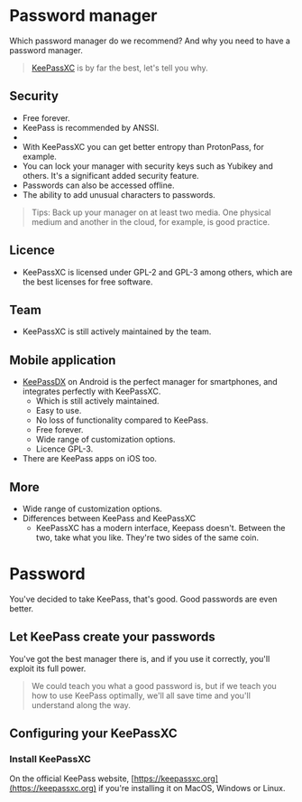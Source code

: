 # Password manager
Which password manager do we recommend? And why you need to have a password manager.
> [KeePassXC](https://keepassxc.org/) is by far the best, let's tell you why.
## Security
- Free forever.
- KeePass is recommended by ANSSI.
- 
- With KeePassXC you can get better entropy than ProtonPass, for example.
- You can lock your manager with security keys such as Yubikey and others. It's a significant added security feature.
- Passwords can also be accessed offline.
- The ability to add unusual characters to passwords.
> Tips: Back up your manager on at least two media. One physical medium and another in the cloud, for example, is good practice.
## Licence
- KeePassXC is licensed under GPL-2 and GPL-3 among others, which are the best licenses for free software.
## Team
- KeePassXC is still actively maintained by the team.
## Mobile application
- [KeePassDX](https://www.keepassdx.com/) on Android is the perfect manager for smartphones, and integrates perfectly with KeePassXC.
  - Which is still actively maintained.
  - Easy to use.
  - No loss of functionality compared to KeePass.
  - Free forever.
  - Wide range of customization options.
  - Licence GPL-3.
- There are KeePass apps on iOS too.
## More
- Wide range of customization options.
- Differences between KeePass and KeePassXC
  - KeePassXC has a modern interface, Keepass doesn't. Between the two, take what you like. They're two sides of the same coin.
# Password
You've decided to take KeePass, that's good. Good passwords are even better.
## Let KeePass create your passwords
You've got the best manager there is, and if you use it correctly, you'll exploit its full power.
> We could teach you what a good password is, but if we teach you how to use KeePass optimally, we'll all save time and you'll understand along the way.
## Configuring your KeePassXC
### Install KeePassXC
On the official KeePass website, [https://keepassxc.org](https://keepassxc.org) if you're installing it on MacOS, Windows or Linux.
